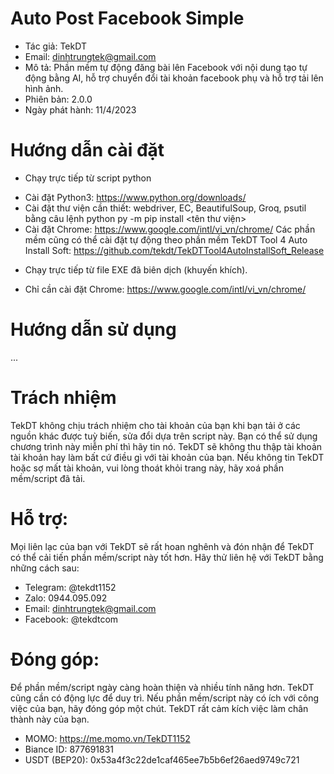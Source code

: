 
# Auto Post Facebook Simple

- Tác giả: TekDT
- Email: dinhtrungtek@gmail.com
- Mô tả: Phần mềm tự động đăng bài lên Facebook với nội dung tạo tự động bằng AI, hỗ trợ chuyển đổi tài khoản facebook phụ và hỗ trợ tải lên hình ảnh.
- Phiên bản: 2.0.0
- Ngày phát hành: 11/4/2023

# Hướng dẫn cài đặt
* Chạy trực tiếp từ script python
- Cài đặt Python3: https://www.python.org/downloads/
- Cài đặt thư viện cần thiết: webdriver, EC, BeautifulSoup, Groq, psutil bằng câu lệnh python py -m pip install <tên thư viện>
- Cài đặt Chrome: https://www.google.com/intl/vi_vn/chrome/
Các phần mềm cũng có thể cài đặt tự động theo phần mềm TekDT Tool 4 Auto Install Soft: https://github.com/tekdt/TekDTTool4AutoInstallSoft_Release

* Chạy trực tiếp từ file EXE đã biên dịch (khuyến khích).
- Chỉ cần cài đặt Chrome: https://www.google.com/intl/vi_vn/chrome/

# Hướng dẫn sử dụng
...

# Trách nhiệm
TekDT không chịu trách nhiệm cho tài khoản của bạn khi bạn tải ở các nguồn khác được tuỳ biến, sửa đổi dựa trên script này. Bạn có thể sử dụng chương trình này miễn phí thì hãy tin nó. TekDT sẽ không thu thập tài khoản tài khoản hay làm bất cứ điều gì với tài khoản của bạn.
Nếu không tin TekDT hoặc sợ mất tài khoản, vui lòng thoát khỏi trang này, hãy xoá phần mềm/script đã tải.

# Hỗ trợ:
Mọi liên lạc của bạn với TekDT sẽ rất hoan nghênh và đón nhận để TekDT có thể cải tiến phần mềm/script này tốt hơn. Hãy thử liên hệ với TekDT bằng những cách sau:
- Telegram: @tekdt1152
- Zalo: 0944.095.092
- Email: dinhtrungtek@gmail.com
- Facebook: @tekdtcom

# Đóng góp:
Để phần mềm/script ngày càng hoàn thiện và nhiều tính năng hơn. TekDT cũng cần có động lực để duy trì. Nếu phần mềm/script này có ích với công việc của bạn, hãy đóng góp một chút. TekDT rất cảm kích việc làm chân thành này của bạn.
- MOMO: https://me.momo.vn/TekDT1152
- Biance ID: 877691831
- USDT (BEP20): 0x53a4f3c22de1caf465ee7b5b6ef26aed9749c721
